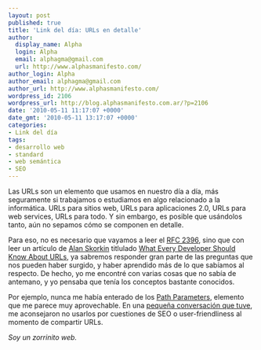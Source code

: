 ```yaml
---
layout: post
published: true
title: 'Link del día: URLs en detalle'
author:
  display_name: Alpha
  login: Alpha
  email: alphagma@gmail.com
  url: http://www.alphasmanifesto.com/
author_login: Alpha
author_email: alphagma@gmail.com
author_url: http://www.alphasmanifesto.com/
wordpress_id: 2106
wordpress_url: http://blog.alphasmanifesto.com.ar/?p=2106
date: '2010-05-11 11:17:07 +0000'
date_gmt: '2010-05-11 13:17:07 +0000'
categories:
- Link del día
tags:
- desarrollo web
- standard
- web semántica
- SEO
---
```


Las URLs son un elemento que usamos en nuestro día a día, más seguramente si trabajamos o estudiamos en algo relacionado a la informática. URLs para sitios web, URLs para aplicaciones 2.0, URLs para web services, URLs para todo. Y sin embargo, es posible que usándolos tanto, aún no sepamos cómo se componen en detalle.

Para eso, no es necesario que vayamos a leer el [RFC 2396](http://www.ietf.org/rfc/rfc2396.txt), sino que con leer un artículo de [Alan Skorkin](http://www.skorks.com/) titlulado [What Every Developer Should Know About URLs](http://www.skorks.com/2010/05/what-every-developer-should-know-about-urls/), ya sabremos responder gran parte de las preguntas que nos pueden haber surgido, y haber aprendido más de lo que sabíamos al respecto. De hecho, yo me encontré con varias cosas que no sabía de antemano, y yo pensaba que tenía los conceptos bastante conocidos.

Por ejemplo, nunca me había enterado de los [Path Parameters](http://doriantaylor.com/policy/http-url-path-parameter-syntax), elemento que me parece muy aprovechable. En una [pequeña conversación que tuve](http://foros.3dgames.com.ar/programacion.97/619454.web-url-path-parameters.html), me aconsejaron no usarlos por cuestiones de SEO o user-friendliness al momento de compartir URLs.

_Soy un zorrinito web._
